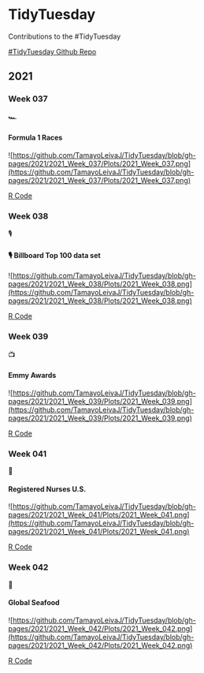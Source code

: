 # TidyTuesday
Contributions to the #TidyTuesday 

[#TidyTuesday Github Repo](https://github.com/rfordatascience/tidytuesday/blob/master/README.md)

## 2021 
### Week 037
:racing_car:
#### Formula 1 Races 
![https://github.com/TamayoLeivaJ/TidyTuesday/blob/gh-pages/2021/2021_Week_037/Plots/2021_Week_037.png](https://github.com/TamayoLeivaJ/TidyTuesday/blob/gh-pages/2021/2021_Week_037/Plots/2021_Week_037.png)

[R Code](https://github.com/TamayoLeivaJ/TidyTuesday/blob/gh-pages/2021/2021_Week_037/2021_Week_037.R)

### Week 038
:studio_microphone:
#### :studio_microphone: Billboard Top 100 data set 
![https://github.com/TamayoLeivaJ/TidyTuesday/blob/gh-pages/2021/2021_Week_038/Plots/2021_Week_038.png](https://github.com/TamayoLeivaJ/TidyTuesday/blob/gh-pages/2021/2021_Week_038/Plots/2021_Week_038.png)

[R Code](https://github.com/TamayoLeivaJ/TidyTuesday/blob/gh-pages/2021/2021_Week_038/2021_Week_038.R)

### Week 039
:tv: 
#### Emmy Awards 
![https://github.com/TamayoLeivaJ/TidyTuesday/blob/gh-pages/2021/2021_Week_039/Plots/2021_Week_039.png](https://github.com/TamayoLeivaJ/TidyTuesday/blob/gh-pages/2021/2021_Week_039/Plots/2021_Week_039.png)

[R Code](https://github.com/TamayoLeivaJ/TidyTuesday/blob/gh-pages/2021/2021_Week_039/2021_Week_039.R)

### Week 041
:hospital:
#### Registered Nurses U.S. 
![https://github.com/TamayoLeivaJ/TidyTuesday/blob/gh-pages/2021/2021_Week_041/Plots/2021_Week_041.png](https://github.com/TamayoLeivaJ/TidyTuesday/blob/gh-pages/2021/2021_Week_041/Plots/2021_Week_041.png)

[R Code](https://github.com/TamayoLeivaJ/TidyTuesday/blob/gh-pages/2021/2021_Week_041/2021_Week_041.R)

### Week 042
:fishing_pole_and_fish:
#### Global Seafood 
![https://github.com/TamayoLeivaJ/TidyTuesday/blob/gh-pages/2021/2021_Week_042/Plots/2021_Week_042.png](https://github.com/TamayoLeivaJ/TidyTuesday/blob/gh-pages/2021/2021_Week_042/Plots/2021_Week_042.png)

[R Code](https://github.com/TamayoLeivaJ/TidyTuesday/blob/gh-pages/2021/2021_Week_042/2021_Week_042.R)